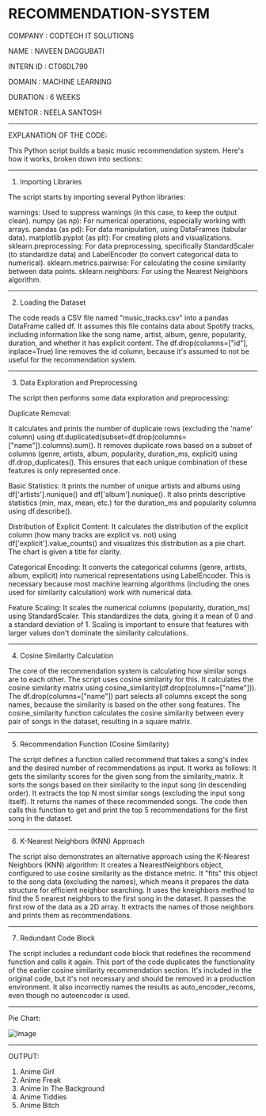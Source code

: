 # RECOMMENDATION-SYSTEM

COMPANY : CODTECH IT SOLUTIONS

NAME : NAVEEN DAGGUBATI

INTERN ID : CT06DL790

DOMAIN : MACHINE LEARNING

DURATION : 6 WEEKS

MENTOR : NEELA SANTOSH

---

EXPLANATION OF THE CODE:

This Python script builds a basic music recommendation system.  Here's how it works, broken down into sections:

---

1. Importing Libraries

The script starts by importing several Python libraries:

warnings: Used to suppress warnings (in this case, to keep the output clean).
numpy (as np): For numerical operations, especially working with arrays.
pandas (as pd): For data manipulation, using DataFrames (tabular data).
matplotlib.pyplot (as plt): For creating plots and visualizations.
sklearn.preprocessing: For data preprocessing, specifically StandardScaler (to standardize data) and LabelEncoder (to convert categorical data to numerical).
sklearn.metrics.pairwise: For calculating the cosine similarity between data points.
sklearn.neighbors: For using the Nearest Neighbors algorithm.

---

2. Loading the Dataset

The code reads a CSV file named "music_tracks.csv" into a pandas DataFrame called df.  It assumes this file contains data about Spotify tracks, including information like the song name, artist, album, genre, popularity, duration, and whether it has explicit content.  The  df.drop(columns=["id"], inplace=True) line removes the id column, because it's assumed to not be useful for the recommendation system.

---

3. Data Exploration and Preprocessing

The script then performs some data exploration and preprocessing:

Duplicate Removal:

It calculates and prints the number of duplicate rows (excluding the 'name' column) using df.duplicated(subset=df.drop(columns=["name"]).columns).sum().
It removes duplicate rows based on a subset of columns (genre, artists, album, popularity, duration_ms, explicit) using df.drop_duplicates(). This ensures that each unique combination of these features is only represented once.

Basic Statistics: It prints the number of unique artists and albums using df['artists'].nunique() and df['album'].nunique(). It also prints descriptive statistics (min, max, mean, etc.) for the duration_ms and popularity columns using df.describe().

Distribution of Explicit Content: It calculates the distribution of the explicit column (how many tracks are explicit vs. not) using df['explicit'].value_counts() and visualizes this distribution as a pie chart. The chart is given a title for clarity.

Categorical Encoding: It converts the categorical columns (genre, artists, album, explicit) into numerical representations using LabelEncoder. This is necessary because most machine learning algorithms (including the ones used for similarity calculation) work with numerical data.

Feature Scaling: It scales the numerical columns (popularity, duration_ms) using StandardScaler. This standardizes the data, giving it a mean of 0 and a standard deviation of 1. Scaling is important to ensure that features with larger values don't dominate the similarity calculations.

---

4. Cosine Similarity Calculation

The core of the recommendation system is calculating how similar songs are to each other.  The script uses cosine similarity for this.
It calculates the cosine similarity matrix using cosine_similarity(df.drop(columns=["name"])). The df.drop(columns=["name"]) part selects all columns except the song names, because the similarity is based on the other song features. The cosine_similarity function calculates the cosine similarity between every pair of songs in the dataset, resulting in a square matrix.

---

5. Recommendation Function (Cosine Similarity)

The script defines a function called recommend that takes a song's index and the desired number of recommendations as input.  It works as follows:
It gets the similarity scores for the given song from the similarity_matrix.
It sorts the songs based on their similarity to the input song (in descending order).
It extracts the top N most similar songs (excluding the input song itself).
It returns the names of these recommended songs.
The code then calls this function to get and print the top 5 recommendations for the first song in the dataset.

---

6. K-Nearest Neighbors (KNN) Approach

The script also demonstrates an alternative approach using the K-Nearest Neighbors (KNN) algorithm:
It creates a NearestNeighbors object, configured to use cosine similarity as the distance metric.
It "fits" this object to the song data (excluding the names), which means it prepares the data structure for efficient neighbor searching.
It uses the kneighbors method to find the 5 nearest neighbors to the first song in the dataset. It passes the first row of the data as a 2D array.
It extracts the names of those neighbors and prints them as recommendations.

---

7. Redundant Code Block

The script includes a redundant code block that redefines the recommend function and calls it again. This part of the code duplicates the functionality of the earlier cosine similarity recommendation section.  It's included in the original code, but it's not necessary and should be removed in a production environment.  It also incorrectly names the results as  auto_encoder_recoms, even though no autoencoder is used.

---

Pie Chart:

![Image](https://github.com/user-attachments/assets/de2174d1-f61c-423f-a86d-335df3ed45d5)

---

OUTPUT:


1. Anime Girl
2. Anime Freak
3. Anime In The Background
4. Anime Tiddies
5. Anime Bitch
